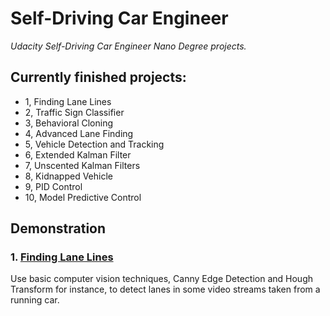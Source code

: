 # **Self-Driving Car Engineer**

*Udacity Self-Driving Car Engineer Nano Degree projects.*

## Currently finished projects:

- 1, Finding Lane Lines
- 2, Traffic Sign Classifier
- 3, Behavioral Cloning
- 4, Advanced Lane Finding
- 5, Vehicle Detection and Tracking
- 6, Extended Kalman Filter
- 7, Unscented Kalman Filters
- 8, Kidnapped Vehicle
- 9, PID Control
- 10, Model Predictive Control

## Demonstration

### 1. [Finding Lane Lines](https://github.com/ZhuoyunZhong/Self-Driving-Car-Engineer-Projects/tree/master/P1-Finding-Lane-Lines)

Use basic computer vision techniques, Canny Edge Detection and Hough Transform for instance, to detect lanes in some video streams taken from a running car.
